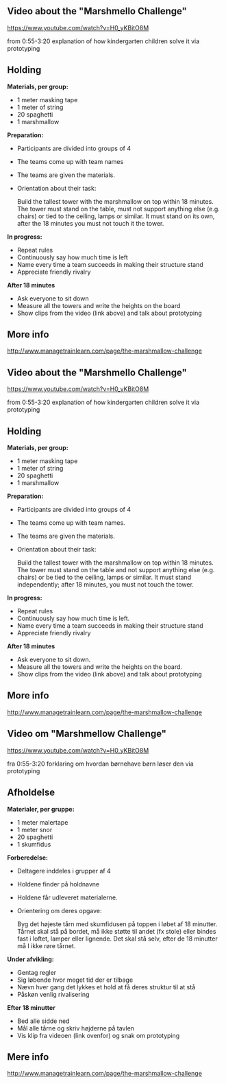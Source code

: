 Video about the "Marshmello Challenge"
------------------------------

   https://www.youtube.com/watch?v=H0_yKBitO8M

   from 0:55-3:20 explanation of how kindergarten children solve it via
   prototyping


Holding
----------

**Materials, per group:**

  * 1 meter masking tape
  * 1 meter of string
  * 20 spaghetti
  * 1 marshmallow


**Preparation:**

   * Participants are divided into groups of 4

   * The teams come up with team names

   * The teams are given the materials.

   * Orientation about their task:

     Build the tallest tower with the marshmallow on top within 18
     minutes. The tower must stand on the table, must not support anything else
     (e.g. chairs) or tied to the ceiling, lamps or
     similar. It must stand on its own, after the 18 minutes you must not touch it
     the tower.

**In progress:**

   * Repeat rules
   * Continuously say how much time is left
   * Name every time a team succeeds in making their structure stand
   * Appreciate friendly rivalry

**After 18 minutes**

  * Ask everyone to sit down
  * Measure all the towers and write the heights on the board
  * Show clips from the video (link above)
    and talk about prototyping

More info
---------

http://www.managetrainlearn.com/page/the-marshmallow-challenge



Video about the "Marshmello Challenge"
------------------------------

   https://www.youtube.com/watch?v=H0_yKBitO8M

   from 0:55-3:20 explanation of how kindergarten children solve it via
   prototyping


Holding
----------

**Materials, per group:**

  * 1 meter masking tape
  * 1 meter of string
  * 20 spaghetti
  * 1 marshmallow


**Preparation:**

   * Participants are divided into groups of 4

   * The teams come up with team names.

   * The teams are given the materials.

   * Orientation about their task:

     Build the tallest tower with the marshmallow on top within 18
     minutes. The tower must stand on the table and not support anything else
     (e.g. chairs) or be tied to the ceiling, lamps or
     similar. It must stand independently; after 18 minutes, you must not touch 
     the tower.

**In progress:**

   * Repeat rules
   * Continuously say how much time is left.
   * Name every time a team succeeds in making their structure stand
   * Appreciate friendly rivalry

**After 18 minutes**

  * Ask everyone to sit down.
  * Measure all the towers and write the heights on the board.
  * Show clips from the video (link above)
    and talk about prototyping

More info
---------

http://www.managetrainlearn.com/page/the-marshmallow-challenge





Video om "Marshmellow Challenge"
------------------------------

  https://www.youtube.com/watch?v=H0_yKBitO8M

  fra 0:55-3:20 forklaring om hvordan børnehave børn løser den via
  prototyping


Afholdelse
----------
**Materialer, per gruppe:**
 * 1 meter malertape
 * 1 meter snor
 * 20 spaghetti
 * 1 skumfidus


**Forberedelse:**
  * Deltagere inddeles i grupper af 4
  * Holdene finder på holdnavne
  * Holdene får udleveret materialerne.
  * Orientering om deres opgave:

      Byg det højeste tårn med skumfidusen på toppen i løbet af 18
      minutter. Tårnet skal stå på bordet, må ikke støtte til andet
      (fx stole) eller bindes fast i loftet, lamper eller
      lignende. Det skal stå selv, efter de 18 minutter må I ikke røre
      tårnet.

**Under afvikling:**
  * Gentag regler
  * Sig løbende hvor meget tid der er tilbage
  * Nævn hver gang det lykkes et hold at få deres struktur til at stå
  * Påskøn venlig rivalisering

**Efter 18 minutter**
 * Bed alle sidde ned
 * Mål alle tårne og skriv højderne på tavlen
 * Vis klip fra videoen (link ovenfor)
   og snak om prototyping

Mere info
---------
http://www.managetrainlearn.com/page/the-marshmallow-challenge
